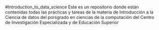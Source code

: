 #Introduction_to_data_science
Este es un repositorio donde están contenidas todas las prácticas y tareas de la materia de Introducción a la Ciencia de datos del porsgrado en ciencias de la computación del Centro de Investigación Especializada y de Educación Superior
